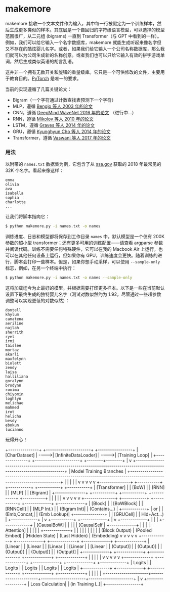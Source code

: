 # makemore

makemore 接收一个文本文件作为输入，其中每一行被假定为一个训练样本，然后生成更多类似的样本。其底层是一个自回归的字符级语言模型，可以选择的模型范围很广，从二元组 (bigrams) 一直到 Transformer（与 GPT 中看到的一样）。例如，我们可以给它输入一个名字数据库，makemore 就能生成听起来像名字但又不存在的酷炫婴儿名字。或者，如果我们给它输入一个公司名称数据库，那么我们就可以为公司生成新的名称创意。或者我们也可以只给它输入有效的拼字游戏单词，然后生成类似英语的胡言乱语。

这并非一个拥有无数开关和旋钮的重量级库。它只是一个可供修改的文件，主要用于教育目的。[PyTorch](https://pytorch.org) 是唯一的要求。

当前的实现遵循了几篇关键论文：

- Bigram（一个字符通过计数查找表预测下一个字符）
- MLP，遵循 [Bengio 等人 2003 年的论文](https://www.jmlr.org/papers/volume3/bengio03a/bengio03a.pdf)
- CNN，遵循 [DeepMind WaveNet 2016 年的论文](https://arxiv.org/abs/1609.03499) （进行中...）
- RNN，遵循 [Mikolov 等人 2010 年的论文](https://www.fit.vutbr.cz/research/groups/speech/publi/2010/mikolov_interspeech2010_IS100722.pdf)
- LSTM，遵循 [Graves 等人 2014 年的论文](https://arxiv.org/abs/1308.0850)
- GRU，遵循 [Kyunghyun Cho 等人 2014 年的论文](https://arxiv.org/abs/1409.1259)
- Transformer，遵循 [Vaswani 等人 2017 年的论文](https://arxiv.org/abs/1706.03762)

### 用法

以附带的 `names.txt` 数据集为例，它包含了从 [ssa.gov](https://www.ssa.gov/oact/babynames/) 获取的 2018 年最常见的 32K 个名字。看起来像这样：

```
emma
olivia
ava
isabella
sophia
charlotte
...
```

让我们将脚本指向它：

```bash
$ python makemore.py -i names.txt -o names
```

训练进度、日志和模型都将保存到工作目录 `names` 中。默认模型是一个仅有 200K 参数的超小型 transformer；还有更多可用的训练配置——请查看 argparse 参数并阅读代码。训练不需要任何特殊硬件，它可以在我的 Macbook Air 上运行，也可以在其他任何设备上运行，但如果你有 GPU，训练速度会更快。随着训练的进行，脚本会打印一些样本。但是，如果你想手动采样，可以使用 `--sample-only` 标志，例如，在另一个终端中执行：

```bash
$ python makemore.py -i names.txt -o names --sample-only
```

这将加载迄今为止最好的模型，并根据需要打印更多样本。以下是一些在当前默认设置下最终生成的独特婴儿名字（测试对数似然约为 1.92，尽管通过一些超参数调整可以实现更低的对数似然）：

```
dontell
khylum
camatena
aeriline
najlah
sherrith
ryel
irmi
taislee
mortaz
akarli
maxfelynn
biolett
zendy
laisa
halliliana
goralynn
brodynn
romima
chiyomin
loghlyn
melichae
mahmed
irot
helicha
besdy
ebokun
lucianno
```

玩得开心！

+---------------+      +----------------------+      +-----------------+
| [CharDataset] | ---->| [InfiniteDataLoader] | ---->| [Training Loop] |
+---------------+      +----------------------+      +--------+--------+
                                                               |
                                                               v
+-------------------------------------------------------------------------------------------------------------------------+
|                                                    Model Training Branches                                                |
+-------------------------------------------------------------------------------------------------------------------------+
      |                     |                      |                      |                      |
      v                     v                      v                      v                      v
+---------------+     +-----------+          +-----------+          +-----------+          +-----------+
| [Transformer] |     |   [BoW]   |          |   [RNN]   |          |   [MLP]   |          |  [Bigram] |
+---------------+     +-----------+          +-----------+          +-----------+          +-----------+
      |                     |                      |                      |                      |
      v                     v                      v                      v                      v
+---------------+     +------------+         +-----------+          +-------------+        +-------------+
|    [Block]    |     | [BoWBlock] |         | [RNNCell] |          | (MLP Int.)  |        | (Bigram Int)|
| (Contains...) |     +------------+         |  or       |          | (Emb,Concat,|        | (Emb Lookup)|
+---------------+           |                | [GRUCell] |          | Hid+Act...) |        +-------------+
      |                     v                +-----------+          +-------------+              |
      v               +-------------+              |                      |                      |
+-------------+       | [CausalBoW] |              |                      |                      |
| [CausalSelf |       +-------------+              |                      |                      |
|  Attention] |             |                      |                      |                      |
+-------------+             |                      |                      |                      |
      |                     |                      |                      |                      |
      | (Block Output)      | (Pooled Embed)       | (Hidden State)       | (Last Hidden)        | (Embedding)
      v                     v                      v                      v                      v
+-------------+     +-------------+        +-------------+        +-------------+        +-------------+
| [Linear     |     | [Linear     |        | [Linear     |        | [Linear     |        | [Linear     |
| (Output)]   |     | (Output)]   |        | (Output)]   |        | (Output)]   |        | (Output)]   |
+-------------+     +-------------+        +-------------+        +-------------+        +-------------+
      |                     |                      |                      |                      |
      v                     v                      v                      v                      v
+-------------+     +-------------+        +-------------+        +-------------+        +-------------+
|   Logits    |     |   Logits    |        |   Logits    |        |   Logits    |        |   Logits    |
+-------------+     +-------------+        +-------------+        +-------------+        +-------------+
      |                     |                      |                      |                      |
      +---------------------+----------------------+----------------------+----------------------+
                                             |
                                             v
                                     +-----------------+
                                     | Loss Calculation|
                                     | (in Training L.)|
                                     +-----------------+